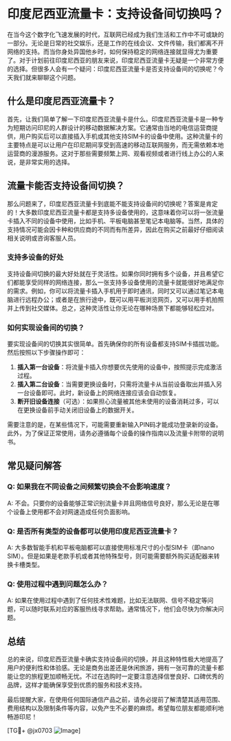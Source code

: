 # 印度尼西亚流量卡：支持设备间切换吗？

在当今这个数字化飞速发展的时代，互联网已经成为我们生活和工作中不可或缺的一部分。无论是日常的社交娱乐，还是工作的在线会议、文件传输，我们都离不开网络的支持。而当你身处异国他乡时，如何保持稳定的网络连接就显得尤为重要了。对于计划前往印度尼西亚的朋友来说，印度尼西亚流量卡无疑是一个非常方便的选择。但很多人会有一个疑问：印度尼西亚流量卡是否支持设备间的切换呢？今天我们就来聊聊这个问题。

## 什么是印度尼西亚流量卡？

首先，让我们简单了解一下印度尼西亚流量卡是什么。印度尼西亚流量卡是一种专为短期访问印尼的人群设计的移动数据解决方案。它通常由当地的电信运营商提供，用户购买后可以直接插入手机或其他支持SIM卡的设备中使用。这种流量卡的主要特点是可以让用户在印尼期间享受到高速的移动互联网服务，而无需依赖本地运营商的漫游服务。这对于那些需要频繁上网、观看视频或者进行线上办公的人来说，是非常实用的选择。

## 流量卡能否支持设备间切换？

那么问题来了，印度尼西亚流量卡到底能不能支持设备间的切换呢？答案是肯定的！大多数印度尼西亚流量卡都是支持多设备使用的，这意味着你可以将一张流量卡插入不同的设备中使用，比如手机、平板电脑甚至笔记本电脑等。当然，具体的支持情况可能会因卡种和供应商的不同而有所差异，因此在购买之前最好仔细阅读相关说明或咨询客服人员。

### 支持多设备的好处

支持设备间切换的最大好处就在于灵活性。如果你同时拥有多个设备，并且希望它们都能享受同样的网络连接，那么一张支持多设备使用的流量卡就能很好地满足你的需求。例如，你可以将流量卡插入手机用于即时通讯，同时又可以通过笔记本电脑进行远程办公；或者是在旅行途中，既可以用平板浏览网页，又可以用手机拍照并上传到社交媒体。总之，这种灵活性让你无论在哪种场景下都能够轻松应对。

### 如何实现设备间的切换？

要实现设备间的切换其实很简单。首先确保你的所有设备都支持SIM卡插拔功能。然后按照以下步骤操作即可：

1. **插入第一台设备**：将流量卡插入你想要优先使用的设备中，按照提示完成激活过程。
2. **插入第二台设备**：当需要更换设备时，只需将流量卡从当前设备取出并插入另一台设备即可。此时，新设备上的网络连接应该会自动恢复。
3. **断开旧设备连接**（可选）：如果担心流量被其他未使用的设备消耗过多，可以在更换设备前手动关闭旧设备上的数据开关。

需要注意的是，在某些情况下，可能需要重新输入PIN码才能成功登录新的设备。此外，为了保证正常使用，请务必遵循每个设备的操作指南以及流量卡附带的说明书。

## 常见疑问解答

### Q: 如果我在不同设备之间频繁切换会不会影响速度？
A: 不会。只要你的设备能够正常识别流量卡并且网络信号良好，那么无论是在哪个设备上使用都不会对网速造成任何负面影响。

### Q: 是否所有类型的设备都可以使用印度尼西亚流量卡？
A: 大多数智能手机和平板电脑都可以直接使用标准尺寸的小型SIM卡（即nano SIM）。但是如果是老款手机或者其他特殊型号，则可能需要额外购买适配器来转换卡槽类型。

### Q: 使用过程中遇到问题怎么办？
A: 如果在使用过程中遇到了任何技术性难题，比如无法联网、信号不稳定等问题，可以随时联系对应的客服热线寻求帮助。通常情况下，他们会尽快为你解决问题。

## 总结

总的来说，印度尼西亚流量卡确实支持设备间的切换，并且这种特性极大地提高了用户的便利性和体验感。无论是商务出差还是休闲旅游，拥有一张可靠的流量卡都能让您的旅程更加顺畅无忧。不过在选购时一定要注意选择信誉良好、口碑优秀的品牌，这样才能确保享受到优质的服务和技术支持。

最后提醒大家，在使用任何国际通信产品之前，请务必提前了解清楚其适用范围、费用结构以及限制条件等内容，以免产生不必要的麻烦。希望每位朋友都能顺利地畅游印尼！

[TG💪+ @jx0703 ![Image](https://github.com/user-attachments/assets/dbca1d08-cadb-493c-b0ec-ad6f7a83f270)]